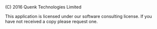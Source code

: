 (C) 2016 Quenk Technologies Limited

This application is licensed under our software consulting license.
If you have not received a copy please request one.
